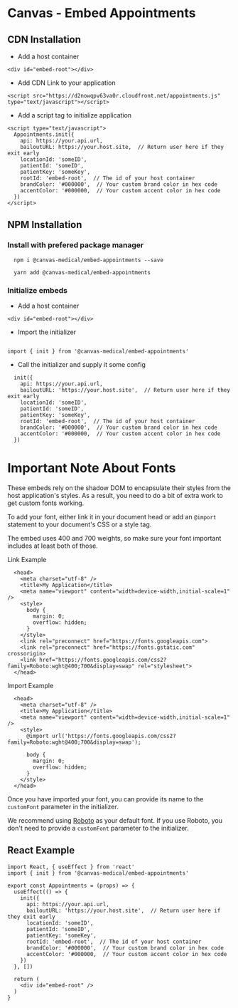 # Canvas - Embed Appointments

## CDN Installation

- Add a host container

```
<div id="embed-root"></div>
```

- Add CDN Link to your application

```
<script src="https://d2nowqpv63va0r.cloudfront.net/appointments.js" type="text/javascript"></script>
```

- Add a script tag to initialize application

```
<script type="text/javascript">
  Appointments.init({
    api: https://your.api.url,
    bailoutURL: https://your.host.site,  // Return user here if they exit early
    locationId: 'someID',
    patientId: 'someID',
    patientKey: 'someKey',
    rootId: 'embed-root',  // The id of your host container
    brandColor: '#000000',  // Your custom brand color in hex code
    accentColor: '#000000,  // Your custom accent color in hex code
  })
</script>
```

## NPM Installation

### Install with prefered package manager

```
  npm i @canvas-medical/embed-appointments --save
```

```
  yarn add @canvas-medical/embed-appointments
```

### Initialize embeds

- Add a host container

```
<div id="embed-root"></div>
```

- Import the initializer

```

import { init } from '@canvas-medical/embed-appointments'

```

- Call the initializer and supply it some config

```
  init({
    api: https://your.api.url,
    bailoutURL: 'https://your.host.site',  // Return user here if they exit early
    locationId: 'someID',
    patientId: 'someID',
    patientKey: 'someKey',
    rootId: 'embed-root',  // The id of your host container
    brandColor: '#000000',  // Your custom brand color in hex code
    accentColor: '#000000,  // Your custom accent color in hex code
  })
```

# Important Note About Fonts

These embeds rely on the shadow DOM to encapsulate their styles from the host application's styles. As a result, you need to do a bit of extra work to get custom fonts working.

To add your font, either link it in your document head or add an `@import` statement to your document's CSS or a style tag.

The embed uses 400 and 700 weights, so make sure your font important includes at least both of those.

Link Example

```
  <head>
    <meta charset="utf-8" />
    <title>My Application</title>
    <meta name="viewport" content="width=device-width,initial-scale=1" />
    <style>
      body {
        margin: 0;
        overflow: hidden;
      }
    </style>
    <link rel="preconnect" href="https://fonts.googleapis.com">
    <link rel="preconnect" href="https://fonts.gstatic.com" crossorigin>
    <link href="https://fonts.googleapis.com/css2?family=Roboto:wght@400;700&display=swap" rel="stylesheet">
  </head>
```

Import Example

```
  <head>
    <meta charset="utf-8" />
    <title>My Application</title>
    <meta name="viewport" content="width=device-width,initial-scale=1" />
    <style>
      @import url('https://fonts.googleapis.com/css2?family=Roboto:wght@400;700&display=swap');

      body {
        margin: 0;
        overflow: hidden;
      }
    </style>
  </head>
```

Once you have imported your font, you can provide its name to the `customFont` parameter in the initializer.

We recommend using [Roboto](https://fonts.google.com/specimen/Roboto) as your default font. If you use Roboto, you don't need to provide a `customFont` parameter to the initializer.

## React Example

```
import React, { useEffect } from 'react'
import { init } from '@canvas-medical/embed-appointments'

export const Appointments = (props) => {
  useEffect(() => {
    init({
      api: https://your.api.url,
      bailoutURL: 'https://your.host.site',  // Return user here if they exit early
      locationId: 'someID',
      patientId: 'someID',
      patientKey: 'someKey',
      rootId: 'embed-root',  // The id of your host container
      brandColor: '#000000',  // Your custom brand color in hex code
      accentColor: '#000000,  // Your custom accent color in hex code
    })
  }, [])

  return (
    <div id="embed-root" />
  )
}
```
